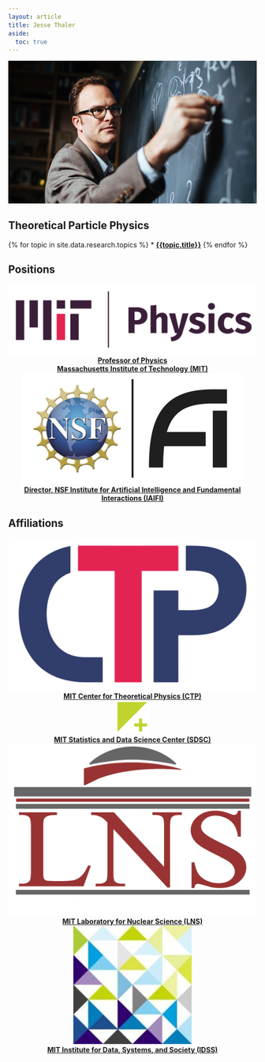 ```yaml
---
layout: article
title: Jesse Thaler
aside:
  toc: true
---
```


<center>
<img src="images/jthaler_mit_spotlight.jpg" title="Jesse Thaler"/>
</center>

## Theoretical Particle Physics

{% for topic in site.data.research.topics %}  * **[{{topic.title}}](research.html#{{topic.key}})**
{% endfor %}

## Positions

<div class="grid-container">
  <div class="grid grid--py-3">
    <div class="cell cell--6">
          <center>
          <a href="https://physics.mit.edu/">
            <img class="image-h image-h--xs" src="images/logo_mit_physics.png" title="MIT Physics"/>
          <br>
              <b>Professor of Physics <br> Massachusetts Institute of Technology (MIT)</b>
          </a>
          </center>
    </div>
    <div class="cell cell--6">
          <center>
          <a href="http://iaifi.org/">
            <img class="image-h image-h--xs" src="images/logo_iaifi_nsf.png" title="IAIFI"/>
          <br>
              <b>Director, NSF Institute for Artificial Intelligence and Fundamental Interactions (IAIFI)</b>
          </a>
          </center>
    </div>
  </div>
</div>

## Affiliations

<div class="grid-container">
  <div class="grid grid--py-3">
    <div class="cell cell--6">
          <center>
          <a href="http://ctp.mit.edu/">
            <img class="image-h image-h--xs" src="images/logo_ctp.png" title="CTP"/>
          <br>
              <b>MIT Center for Theoretical Physics (CTP)</b>
          </a>
          </center>
    </div>
    <div class="cell cell--6">
          <center>
          <a href="https://idss.mit.edu/">
            <img class="image-h image-h--xs" src="images/logo_sdsc.png" title="SDSC"/>
          <br>
              <b>MIT Statistics and Data Science Center (SDSC)</b>
          </a>
          </center>
    </div>
    <div class="cell cell--6">
          <center>
          <a href="http://web.mit.edu/lns/">
            <img class="image-h image-h--xs" src="images/logo_lns.png" title="LNS"/>
          <br>
              <b>MIT Laboratory for Nuclear Science (LNS)</b>
          </a>
          </center>
    </div>
    <div class="cell cell--6">
          <center>
          <a href="https://idss.mit.edu/">
            <img class="image-h image-h--xs" src="images/logo_idss.jpg" title="IDSS"/>
          <br>
              <b>MIT Institute for Data, Systems, and Society (IDSS)</b>
          </a>
          </center>
    </div>

  </div>
</div>

<!--
#### Navigation
{% for button in site.data.navigation.header %}[{{button.title}}]({{button.url}}){:.button.button--outline-primary.button--pill} {% endfor %}
-->

